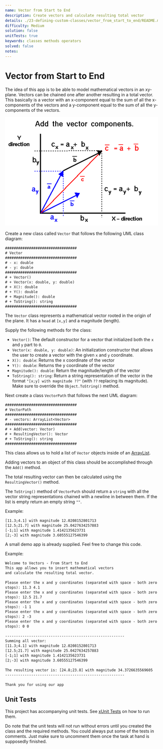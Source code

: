 ```yaml
---
name: Vector from Start to End
description: Create vectors and calculate resulting total vector
details: ./23-defining-custom-classes/vector_from_start_to_end/README.md
difficulty: Medium
solution: false
unitTests: true
keywords: classes methods operators
solved: false
notes:
---
```


# Vector from Start to End

The idea of this app is to be able to model mathematical vectors in an xy-plane. Vectors can be chained one after another resulting in a total vector. This basically is a vector with an x-component equal to the sum of all the x-components of the vectors and a y-component equal to the sum of all the y-components of the vectors.

![Adding Vectors](./img/add-vectors.gif)

Create a new class called `Vector` that follows the following UML class diagram:

```text
#################################
# Vector
#################################
# - x: double
# - y: double
#################################
# + Vector()
# + Vector(x: double, y: double)
# + X(): double
# + Y(): double
# + Magnitude(): double
# + ToString(): string
#################################
```

The `Vector` class represents a mathematical vector rooted in the origin of the plane. It has a `head` at `[x,y]` and a magnitude (length).

Supply the following methods for the class:

* `Vector()`: The default constructor for a vector that initialized both the `x` and `y` part to `0`.
* `Vector(x: double, y: double)`: An initialization constructor that allows the user to create a vector with the given `x` and `y` coordinate.
* `X(): double`: Returns the x coordinate of the vector
* `Y(): double`: Returns the y coordinate of the vector
* `Magnitude(): double`: Return the magnitude/length of the vector
* `ToString(): string`: Return a string representation of the vector in the format `"[x;y] with magnitude ??"` (with `??` replacing its magnitude). Make sure to override the `Object.ToString()` method.

Next create a class `VectorPath` that follows the next UML diagram:

```text
#################################
# VectorPath
#################################
# - vectors: ArrayList<Vector>
#################################
# + Add(vector: Vector)
# + ResultingVector(): Vector
# + ToString(): string
#################################
```

This class allows us to hold a list of `Vector` objects inside of an [ArrayList](https://docs.microsoft.com/en-us/dotnet/api/system.collections.arraylist?view=netframework-4.8).

Adding vectors to an object of this class should be accomplished through the `Add()` method.

The total resulting vector can then be calculated using the `ResultingVector()` method.

The `ToString()` method of `VectorPath` should return a `string` with all the vector string representations chained with a newline in between them. If the list is empty return an empty string `""`.

Example:

```text
[11.3;4.1] with magnitude 12.0208152801713
[12.5;21.7] with magnitude 25.0427634257883
[-1;1] with magnitude 1.4142135623731
[2;-3] with magnitude 3.60555127546399
```

A small demo app is already supplied. Feel free to change this code.

Example:

```text
Welcome to Vectors - From Start to End
This app allows you to insert mathematical vectors
and calculate the resulting total vector.

Please enter the x and y coordinates (separated with space - both zero stops): 11.3 4.1
Please enter the x and y coordinates (separated with space - both zero stops): 12.5 21.7
Please enter the x and y coordinates (separated with space - both zero stops): -1 1
Please enter the x and y coordinates (separated with space - both zero stops): 2 -3
Please enter the x and y coordinates (separated with space - both zero stops): 0 0

-------------------------------------------------------
Summing all vector:
[11.3;4.1] with magnitude 12.0208152801713
[12.5;21.7] with magnitude 25.0427634257883
[-1;1] with magnitude 1.4142135623731
[2;-3] with magnitude 3.60555127546399

The resulting vector is: [24.8;23.8] with magnitude 34.3726635569605
-------------------------------------------------------

Thank you for using our app
```

## Unit Tests

This project has accompanying unit tests. See [xUnit Tests](/README.md#xunit-tests) on how to run them.

Do note that the unit tests will not run without errors until you created the class and the required methods. You could always put some of the tests in comments. Just make sure to uncomment them once the task at hand is supposedly finished.
